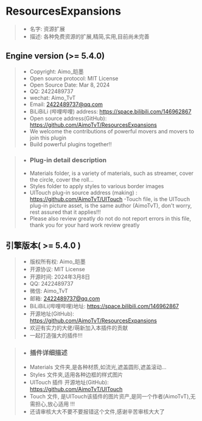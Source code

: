 # ResourcesExpansions
> - 名字: 资源扩展
> - 描述: 各种免费资源的扩展,精简,实用,目前尚未完善

## Engine version (>= 5.4.0)

> - Copyright: Aimo\_皑墨
> - Open source protocol: MIT License
> - Open Source Date: Mar 8, 2024
> - QQ: 2422489737
> - wechat: Aimo_TvT
> - Email: 2422489737@qq.com
> - BiLiBiLi (哔哩哔哩) address: https://space.bilibili.com/146962867
> - Open source address(GitHub): https://github.com/AimoTvT/ResourcesExpansions
> - We welcome the contributions of powerful movers and movers to join this plugin
> - Build powerful plugins together!!

> - ### Plug-in detail description
> - Materials folder, is a variety of materials, such as streamer, cover the circle, cover the roll...
> - Styles folder to apply styles to various border images
> - UITouch plug-in source address (making) : https://github.com/AimoTvT/UITouch
> -Touch file, is the UITouch plug-in picture asset, is the same author (AimoTvT), don't worry, rest assured that it applies!!!
> - Please also review greatly do not do not report errors in this file, thank you for your hard work review greatly

## 引擎版本( >= 5.4.0 )

> - 版权所有权: Aimo\_皑墨
> - 开源协议: MIT License
> - 开源时间: 2024年3月8日
> - QQ: 2422489737
> - 微信: Aimo_TvT
> - 邮箱: 2422489737@qq.com
> - BiLiBiLi(哔哩哔哩)地址: https://space.bilibili.com/146962867
> - 开源地址(GitHub): https://github.com/AimoTvT/ResourcesExpansions
> - 欢迎有实力的大佬/萌新加入本插件的贡献
> - 一起打造强大的插件!!!

> - ### 插件详细描述
> - Materials 文件夹,是各种材质,如流光,遮盖圆形,遮盖滚动...
> - Styles 文件夹,适用各种边框的样式图片
> - UITouch 插件 开源地址(GitHub): https://github.com/AimoTvT/UITouch
> - Touch 文件, 是UITouch该插件的图片资产,是同一个作者(AimoTvT),无需担心,放心适用 !!! 
> - 还请审核大大不要不要报错这个文件,感谢辛苦审核大大了